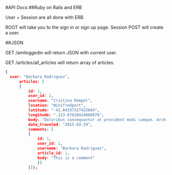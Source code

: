 #API Docs
##Ruby on Rails and ERB

User + Session are all done with ERB.

ROOT will take you to the sign in or sign up page.
Session POST will create a user.


##JSON

GET /amiloggedin will return JSON with current user.

GET /articles/all_articles will return array of articles.

```json
{
  user: "Barbara Rodriguez",
      articles: [
      {
          id: 1,
          user_id: 2,
          username: "Cristina Rempel",
          location: "Winifredport",
          latitude: "-41.84337327423664",
          longitude: "-123.67628424066976",
          body: "Doloribus consequuntur ut provident modi cumque. Architecto aut ut modi ducimus voluptas et. Ipsa culpa doloremque alias. Quibusdam debitis sapiente ea esse. Perspiciatis enim dolorum consequuntur numquam.",
          date_traveled: "2015-03-29",
          comments: [
          {
              id: 1,
              user_id: 1,
              username: "Barbara Rodriguez",
              article_id: 1,
              body: "This is a comment"
              }]
          }]};

```
